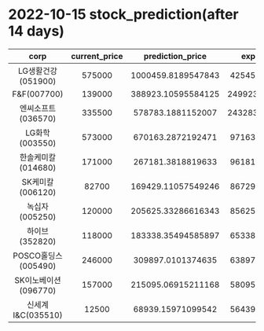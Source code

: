 # 2022-10-15 stock_prediction(after 14 days)

|   corp   |   current_price   |   prediction_price   |   expected_profit   |
|:--------:|:-----------------:|:--------------------:|:-------------------:|
|LG생활건강(051900)|575000|1000459.8189547843|425459.8189547843|
|F&F(007700)|139000|388923.10595584125|249923.10595584125|
|엔씨소프트(036570)|335500|578783.1881152007|243283.18811520073|
|LG화학(003550)|573000|670163.2872192471|97163.28721924708|
|한솔케미칼(014680)|171000|267181.3818819633|96181.38188196329|
|SK케미칼(006120)|82700|169429.11057549246|86729.11057549246|
|녹십자(005250)|120000|205625.33286616343|85625.33286616343|
|하이브(352820)|118000|183338.35494585897|65338.35494585897|
|POSCO홀딩스(005490)|246000|309897.0101374635|63897.01013746351|
|SK이노베이션(096770)|157000|215095.06915211168|58095.06915211168|
|신세계 I&C(035510)|12500|68939.15971099542|56439.15971099542|
